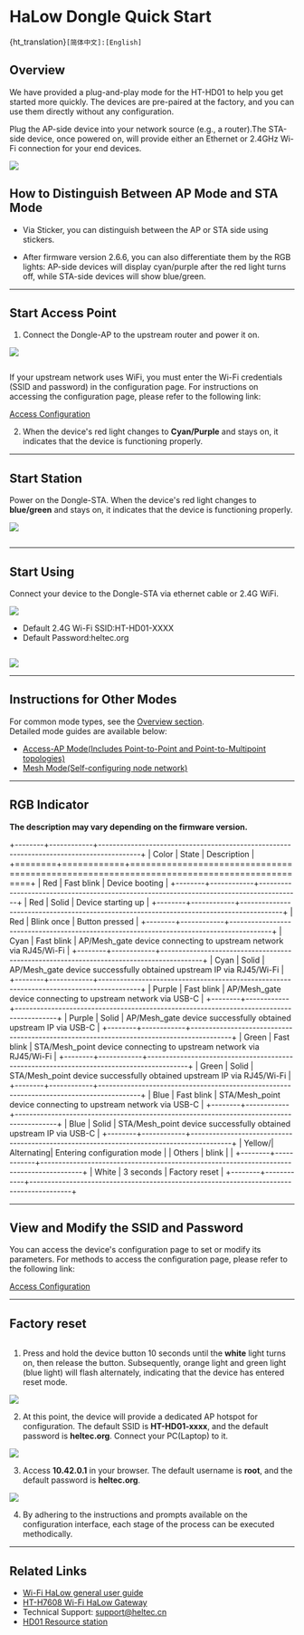 # HaLow Dongle Quick Start

{ht_translation}`[简体中文]:[English]`
## Overview
We have provided a plug-and-play mode for the HT-HD01 to help you get started more quickly. The devices are pre-paired at the factory, and you can use them directly without any configuration. 

Plug the AP-side device into your network source (e.g., a router).The STA-side device, once powered on, will provide either an Ethernet or 2.4GHz Wi-Fi connection for your end devices.

![](img/04.jpg)

## How to Distinguish Between AP Mode and STA Mode
- Via Sticker, you can distinguish between the AP or STA side using stickers. 


- After firmware version 2.6.6, you can also differentiate them by the RGB lights: AP-side devices will display cyan/purple after the red light turns off, while STA-side devices will show blue/green.

--------------------------------------

## Start Access Point
1. Connect the Dongle-AP to the upstream router and power it on. 

![](img/11.jpg)

``` {tip} The RJ45 interface does not support PoE (Power-over-Ethernet) power supply. The USB cable can both supply power and networking.
```

If your upstream network uses WiFi, you must enter the Wi-Fi credentials (SSID and password) in the configuration page. For instructions on accessing the configuration page, please refer to the following link:

[Access Configuration](https://docs.heltec.org/en/wifi_halow/ht-hd01/access_configuration_page.html)

2. When the device's red light changes to **Cyan/Purple** and stays on, it indicates that the device is functioning properly.

----------------------------------------------------------

## Start Station
Power on the Dongle-STA. When the device's red light changes to **blue/green** and stays on, it indicates that the device is functioning properly.

![](img/12.jpg)

``` {note} If your STA device is no longer paired with the AP, you need to reconfigure the STA. Please refer to the ["Dongle STA Setup Guide"](https://docs.heltec.org/en/wifi_halow/ht-hd01/ap-sta/sta.html).
```

-----------------------------------------------------------

## Start Using
Connect your device to the Dongle-STA via ethernet cable or 2.4G WiFi.

![](img/13.jpg)

- Default 2.4G Wi-Fi SSID:HT-HD01-XXXX
- Default Password:heltec.org

``` {warning} The STA blue light of the device represents a USB-C cable, and the green light represents an RJ45 cable. If the color of your indicator does not match the type of network cable you are connected to, you need to change the color of the indicator by pressing the button.
```

![](img/07.jpg)

---------------------------------------

## Instructions for Other Modes
For common mode types, see the [Overview section](https://docs.heltec.org/en/wifi_halow/ht-hd01/index.html#network-mode).<br>
Detailed mode guides are available below:

- [Access-AP Mode(Includes Point-to-Point and Point-to-Multipoint topologies)](https://docs.heltec.org/en/wifi_halow/ht-hd01/ap-sta/index.html)
- [Mesh Mode(Self-configuring node network)](https://docs.heltec.org/en/wifi_halow/ht-hd01/mesh/index.html)

--------------------------------------

## RGB Indicator
**The description may vary depending on the firmware version.**

   +--------+------------+-----------------------------------------------------------------------------------------+
   | Color  | State      | Description                                                                             |
   +========+============+=========================================================================================+
   | Red    | Fast blink | Device booting                                                                          |
   +--------+------------+-----------------------------------------------------------------------------------------+
   | Red    | Solid      | Device starting up                                                                      |
   +--------+------------+-----------------------------------------------------------------------------------------+
   | Red    | Blink once | Button pressed                                                                          |
   +--------+------------+-----------------------------------------------------------------------------------------+
   | Cyan   | Fast blink | AP/Mesh_gate device connecting to upstream network via RJ45/Wi-Fi                       |
   +--------+------------+-----------------------------------------------------------------------------------------+
   | Cyan   | Solid      | AP/Mesh_gate device successfully obtained upstream IP via RJ45/Wi-Fi                    |
   +--------+------------+-----------------------------------------------------------------------------------------+
   | Purple | Fast blink | AP/Mesh_gate device connecting to upstream network via USB-C                            |
   +--------+------------+-----------------------------------------------------------------------------------------+
   | Purple | Solid      | AP/Mesh_gate device successfully obtained upstream IP via USB-C                         |
   +--------+------------+-----------------------------------------------------------------------------------------+
   | Green  | Fast blink | STA/Mesh_point device connecting to upstream network via RJ45/Wi-Fi                     |
   +--------+------------+-----------------------------------------------------------------------------------------+
   | Green  | Solid      | STA/Mesh_point device successfully obtained upstream IP via RJ45/Wi-Fi                  |
   +--------+------------+-----------------------------------------------------------------------------------------+
   | Blue   | Fast blink | STA/Mesh_point device connecting to upstream network via USB-C                          |
   +--------+------------+-----------------------------------------------------------------------------------------+
   | Blue   | Solid      | STA/Mesh_point device successfully obtained upstream IP via USB-C                       |
   +--------+------------+-----------------------------------------------------------------------------------------+
   | Yellow/| Alternating| Entering configuration mode                                                             |
   | Others | blink      |                                                                                         |
   +--------+------------+-----------------------------------------------------------------------------------------+
   | White  | 3 seconds  | Factory reset                                                                           |
   +--------+------------+-----------------------------------------------------------------------------------------+

---------------------------------------------------

## View and Modify the SSID and Password
You can access the device's configuration page to set or modify its parameters. For methods to access the configuration page, please refer to the following link:

[Access Configuration](https://docs.heltec.org/en/wifi_halow/ht-hd01/access_configuration_page.html)

--------------------------------------

## Factory reset

``` {warning} In this mode, all existing configurations on the device are completely erased. You must reconfigure it anew before use.
```

1. Press and hold the device button 10 seconds until the **white** light turns on, then release the button. Subsequently, orange light and green light (blue light) will flash alternately, indicating that the device has entered reset mode.

![](img/07.jpg)

2. At this point, the device will provide a dedicated AP hotspot for configuration. The default SSID is **HT-HD01-xxxx**, and the default password is **heltec.org**. Connect your PC(Laptop) to it.

![](img/ap/09.png)

3. Access **10.42.0.1** in your browser. The default username is **root**, and the default password is **heltec.org**.

![](img/09.png)

4. By adhering to the instructions and prompts available on the configuration interface, each stage of the process can be executed methodically.

-----------------------------------------

## Related Links
- [Wi-Fi HaLow general user guide](https://docs.heltec.org/en/wifi_halow/halow_guide/index.html)
- [HT-H7608 Wi-Fi HaLow Gateway](https://docs.heltec.org/en/wifi_halow/ht-h7608/index.html)
- Technical Support: support@heltec.cn
- [HD01 Resource station](https://resource.heltec.cn/download/HT-HD01)
